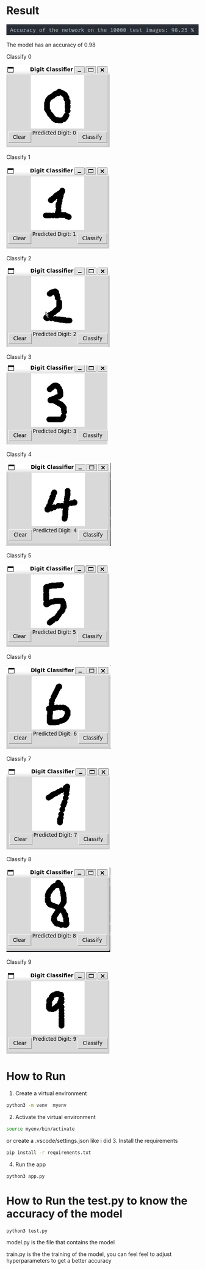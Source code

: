 # Result

![alt text](img/image.png)

The model has an accuracy of 0.98

Classify 0

![alt text](img/image-3.png)

Classify 1

![alt text](img/image-1.png)

Classify 2

![alt text](img/image-2.png)

Classify 3

![alt text](img/image-4.png)

Classify 4

![alt text](img/image-5.png)

Classify 5

![alt text](img/image-6.png)

Classify 6

![alt text](img/image-7.png)

Classify 7

![alt text](img/image-8.png)

Classify 8

![alt text](img/image-9.png)

Classify 9

![alt text](img/image-10.png)

# How to Run

1. Create a virtual environment

```bash
python3 -m venv  myenv
```

2. Activate the virtual environment

```bash
source myenv/bin/activate
```

or create a .vscode/settings.json like i did 3. Install the requirements

```bash
pip install -r requirements.txt
```

4. Run the app

```bash
python3 app.py
```

# How to Run the test.py to know the accuracy of the model

```bash
python3 test.py
```


model.py is the file that contains the model

train.py is the the training of the model, you can feel feel to adjust hyperparameters to get a better accuracy
